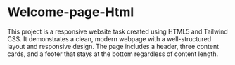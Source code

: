 # Welcome-page-Html
This project is a responsive website task created using HTML5 and Tailwind CSS. It demonstrates a clean, modern webpage with a well-structured layout and responsive design. The page includes a header, three content cards, and a footer that stays at the bottom regardless of content length.
